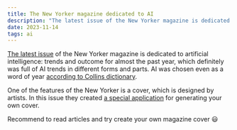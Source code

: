```yaml
---
title: The New Yorker magazine dedicated to AI
description: "The latest issue of the New Yorker magazine is dedicated to artificial intelligence: trends and outcome for almost the past year, which definitely was full of AI trends in different forms and parts."
date: 2023-11-14
tags: ai
---
```

<a href="https://www.newyorker.com/magazine" target="_blank">The latest issue</a> of the New Yorker magazine is dedicated to artificial intelligence: trends and outcome for almost the past year, which definitely was full of AI trends in different forms and parts. AI was chosen even as a word of year <a href="https://blog.collinsdictionary.com/language-lovers/the-acceleration-of-ai-and-other-2023-trends/" target="_blank">according to Collins dictionary</a>.

One of the features of the New Yorker is a cover, which is designed by artists. In this issue they created <a href="https://www.newyorker.com/culture/cover-story/cover-story-2023-11-20">a special application</a> for generating your own cover.

Recommend to read articles and try create your own magazine cover 😃
